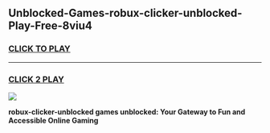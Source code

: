 
## Unblocked-Games-robux-clicker-unblocked-Play-Free-8viu4
<h3>
<a href="https://premium76.site?title=robux-clicker-unblocked&ref=20M">CLICK TO PLAY</a></h3>
<hr>

<h3>
<a href="https://premium76.site?title=robux-clicker-unblocked&ref=20M">CLICK 2 PLAY</a>
  
</h3>

<a href="https://premium76.site?title=robux-clicker-unblocked&ref=19M"><img src="https://clearcache.store/games.png"></a>


**robux-clicker-unblocked games unblocked: Your Gateway to Fun and Accessible Online Gaming**
